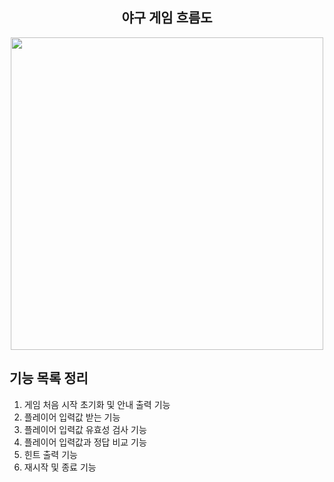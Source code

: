 <div align="center">

## 야구 게임 흐름도

  <img src="https://img1.daumcdn.net/thumb/R1280x0/?scode=mtistory2&fname=https%3A%2F%2Fk.kakaocdn.net%2Fdn%2FkwNk2%2FbtrQuI2zrsE%2FZFE2W5brXV9r3Xkja5SoS1%2Fimg.png" width="500px">

</div>

## 기능 목록 정리

1. 게임 처음 시작 초기화 및 안내 출력 기능
2. 플레이어 입력값 받는 기능
3. 플레이어 입력값 유효성 검사 기능
4. 플레이어 입력값과 정답 비교 기능
5. 힌트 출력 기능
6. 재시작 및 종료 기능
